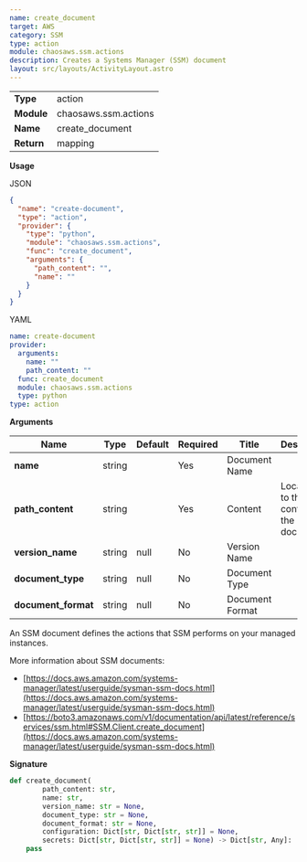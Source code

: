 ```yaml
---
name: create_document
target: AWS
category: SSM
type: action
module: chaosaws.ssm.actions
description: Creates a Systems Manager (SSM) document
layout: src/layouts/ActivityLayout.astro
---
```


|            |                      |
| ---------- | -------------------- |
| **Type**   | action               |
| **Module** | chaosaws.ssm.actions |
| **Name**   | create_document      |
| **Return** | mapping              |

**Usage**

JSON

```json
{
  "name": "create-document",
  "type": "action",
  "provider": {
    "type": "python",
    "module": "chaosaws.ssm.actions",
    "func": "create_document",
    "arguments": {
      "path_content": "",
      "name": ""
    }
  }
}
```

YAML

```yaml
name: create-document
provider:
  arguments:
    name: ""
    path_content: ""
  func: create_document
  module: chaosaws.ssm.actions
  type: python
type: action
```

**Arguments**

| Name                | Type   | Default | Required | Title           | Description                               |
| ------------------- | ------ | ------- | -------- | --------------- | ----------------------------------------- |
| **name**            | string |         | Yes      | Document Name   |                                           |
| **path_content**    | string |         | Yes      | Content         | Local path to the content of the document |
| **version_name**    | string | null    | No       | Version Name    |                                           |
| **document_type**   | string | null    | No       | Document Type   |                                           |
| **document_format** | string | null    | No       | Document Format |                                           |

An SSM document defines the actions that SSM performs on your managed instances.

More information about SSM documents:

- [https://docs.aws.amazon.com/systems-manager/latest/userguide/sysman-ssm-docs.html](https://docs.aws.amazon.com/systems-manager/latest/userguide/sysman-ssm-docs.html)
- [https://boto3.amazonaws.com/v1/documentation/api/latest/reference/services/ssm.html#SSM.Client.create_document](https://docs.aws.amazon.com/systems-manager/latest/userguide/sysman-ssm-docs.html)

**Signature**

```python
def create_document(
        path_content: str,
        name: str,
        version_name: str = None,
        document_type: str = None,
        document_format: str = None,
        configuration: Dict[str, Dict[str, str]] = None,
        secrets: Dict[str, Dict[str, str]] = None) -> Dict[str, Any]:
    pass

```
